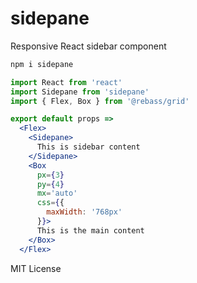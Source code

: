 
# sidepane

Responsive React sidebar component

```sh
npm i sidepane
```

```jsx
import React from 'react'
import Sidepane from 'sidepane'
import { Flex, Box } from '@rebass/grid'

export default props =>
  <Flex>
    <Sidepane>
      This is sidebar content
    </Sidepane>
    <Box
      px={3}
      py={4}
      mx='auto'
      css={{
        maxWidth: '768px'
      }}>
      This is the main content
    </Box>
  </Flex>
```

MIT License

